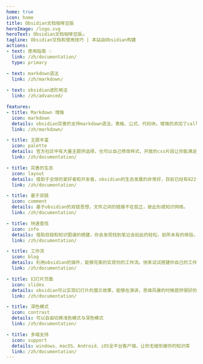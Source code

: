 ```yaml
---
home: true
icon: home
title: Obsidian文档咖啡豆版
heroImage: /logo.svg
heroText: Obsidian文档咖啡豆版☕️
tagline: Obsidian文档和使用技巧 | 本站由Obsidian构建
actions:
- text: 使用指南 💡
  link: /zh/documentation/
  type: primary

- text: markdown语法
  link: /zh/markdown/
  
- text: obsidian进阶用法
  link: /zh/advanced/

features:
- title: Markdown 增强
  icon: markdown
  details: obsidian完善的支持markdown语法，表格、公式、代码块。增强的添加了call标注块语法
  link: /zh/markdown/

- title: 主题丰富
  icon: palette
  details: 官方社区中有大量主题供选择，也可以自己修改样式，开放的css片段让你能满足所有的样式定制。
  link: /zh/documentation/

- title: 完善的生态
  icon: layout
  details: 借助于全球的爱好者和开发者，obsidian的生态发展的非常好，目前已经有822个社区插件
  link: /zh/documentation/

- title: 基于双链
  icon: comment
  details: 基于obsidian的双链思想，文件之间的链接不在孤立，彼此形成知识网络。
  link: /zh/documentation/

- title: 快速查找
  icon: info
  details: 借助双链和知识图谱的搭建，你会发现找到笔记会如此的轻松，前所未有的体验。
  link: /zh/documentation/

- title: 工作流
  icon: blog
  details: 利用obsidian的插件，能够完美的实现你的工作流。快来试试搭建你自己的工作流
  link: /zh/documentation/

- title: 幻灯片页面
  icon: slides
  details: obsidian可以实现幻灯片的展示效果，能够在演讲，思维风暴的时候提供很好的助力。
  link: /zh/documentation/

- title: 深色模式
  icon: contrast
  details: 可以自由切换浅色模式与深色模式
  link: /zh/documentation/

- title: 多端支持
  icon: support
  details: windows、macOS、Android、iOS全平台客户端，让你无缝衔接你的知识库
  link: /zh/documentation/
---
```

